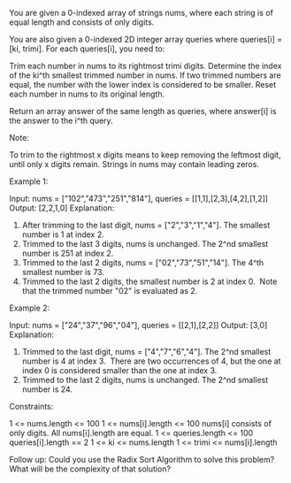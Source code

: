 You are given a 0-indexed array of strings nums, where each string is of
equal length and consists of only digits.

You are also given a 0-indexed 2D integer array queries where queries[i] =
[ki, trimi]. For each queries[i], you need to:


Trim each number in nums to its rightmost trimi digits.
Determine the index of the ki^th smallest trimmed number in nums. If two
trimmed numbers are equal, the number with the lower index is considered to
be smaller.
Reset each number in nums to its original length.


Return an array answer of the same length as queries, where answer[i] is the
answer to the i^th query.

Note:


To trim to the rightmost x digits means to keep removing the leftmost digit,
until only x digits remain.
Strings in nums may contain leading zeros.



Example 1:


Input: nums = ["102","473","251","814"], queries = [[1,1],[2,3],[4,2],[1,2]]
Output: [2,2,1,0]
Explanation:
1. After trimming to the last digit, nums = ["2","3","1","4"]. The smallest
number is 1 at index 2.
2. Trimmed to the last 3 digits, nums is unchanged. The 2^nd smallest number
is 251 at index 2.
3. Trimmed to the last 2 digits, nums = ["02","73","51","14"]. The 4^th
smallest number is 73.
4. Trimmed to the last 2 digits, the smallest number is 2 at index 0.
⁠  Note that the trimmed number "02" is evaluated as 2.


Example 2:


Input: nums = ["24","37","96","04"], queries = [[2,1],[2,2]]
Output: [3,0]
Explanation:
1. Trimmed to the last digit, nums = ["4","7","6","4"]. The 2^nd smallest
number is 4 at index 3.
⁠  There are two occurrences of 4, but the one at index 0 is considered
smaller than the one at index 3.
2. Trimmed to the last 2 digits, nums is unchanged. The 2^nd smallest number
is 24.



Constraints:


1 <= nums.length <= 100
1 <= nums[i].length <= 100
nums[i] consists of only digits.
All nums[i].length are equal.
1 <= queries.length <= 100
queries[i].length == 2
1 <= ki <= nums.length
1 <= trimi <= nums[i].length



Follow up: Could you use the Radix Sort Algorithm to solve this problem? What
will be the complexity of that solution?



